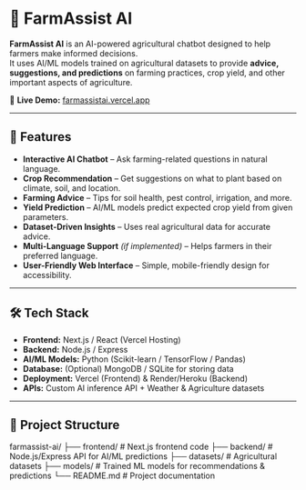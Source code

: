 # 🌾 FarmAssist AI

**FarmAssist AI** is an AI-powered agricultural chatbot designed to help farmers make informed decisions.  
It uses AI/ML models trained on agricultural datasets to provide **advice, suggestions, and predictions** on farming practices, crop yield, and other important aspects of agriculture.

🚀 **Live Demo:** [farmassistai.vercel.app](https://farmassistai.vercel.app)

---

## 📌 Features

- **Interactive AI Chatbot** – Ask farming-related questions in natural language.
- **Crop Recommendation** – Get suggestions on what to plant based on climate, soil, and location.
- **Farming Advice** – Tips for soil health, pest control, irrigation, and more.
- **Yield Prediction** – AI/ML models predict expected crop yield from given parameters.
- **Dataset-Driven Insights** – Uses real agricultural data for accurate advice.
- **Multi-Language Support** *(if implemented)* – Helps farmers in their preferred language.
- **User-Friendly Web Interface** – Simple, mobile-friendly design for accessibility.

---

## 🛠 Tech Stack

- **Frontend:** Next.js / React (Vercel Hosting)
- **Backend:** Node.js / Express
- **AI/ML Models:** Python (Scikit-learn / TensorFlow / Pandas)
- **Database:** (Optional) MongoDB / SQLite for storing data
- **Deployment:** Vercel (Frontend) & Render/Heroku (Backend)
- **APIs:** Custom AI inference API + Weather & Agriculture datasets

---

## 📂 Project Structure

farmassist-ai/
├── frontend/ # Next.js frontend code
├── backend/ # Node.js/Express API for AI/ML predictions
├── datasets/ # Agricultural datasets
├── models/ # Trained ML models for recommendations & predictions
└── README.md # Project documentation

